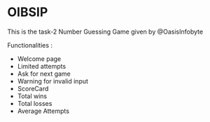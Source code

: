 # OIBSIP

This is the task-2 Number Guessing Game given by @OasisInfobyte 

Functionalities :      
- Welcome page         
- Limited attempts            
- Ask for next game              
- Warning for invalid input           
- ScoreCard           
- Total wins            
- Total losses              
- Average Attempts             

